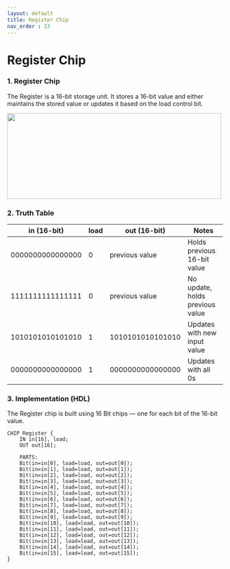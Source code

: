 ```yaml
---
layout: default
title: Register Chip
nav_order : 23
---
```


# Register Chip

### 1. Register Chip

The Register is a 16-bit storage unit. It stores a 16-bit value and either maintains the stored value or updates it based on the load control bit.

<img src="/nand2tetris/images/register.png" width="500" height="200px"/> 


### 2. Truth Table

| in (16-bit)         | load | out (16-bit)        | Notes                            |
|---------------------|------|---------------------|----------------------------------|
| 0000000000000000    | 0    | previous value      | Holds previous 16-bit value     |
| 1111111111111111    | 0    | previous value      | No update, holds previous value |
| 1010101010101010    | 1    | 1010101010101010    | Updates with new input value    |
| 0000000000000000    | 1    | 0000000000000000    | Updates with all 0s             |



### 3. Implementation (HDL)

The Register chip is built using 16 Bit chips — one for each bit of the 16-bit value.

```hdl
CHIP Register {
    IN in[16], load;
    OUT out[16];

    PARTS:
    Bit(in=in[0], load=load, out=out[0]);
    Bit(in=in[1], load=load, out=out[1]);
    Bit(in=in[2], load=load, out=out[2]);
    Bit(in=in[3], load=load, out=out[3]);
    Bit(in=in[4], load=load, out=out[4]);
    Bit(in=in[5], load=load, out=out[5]);
    Bit(in=in[6], load=load, out=out[6]);
    Bit(in=in[7], load=load, out=out[7]);
    Bit(in=in[8], load=load, out=out[8]);
    Bit(in=in[9], load=load, out=out[9]);
    Bit(in=in[10], load=load, out=out[10]);
    Bit(in=in[11], load=load, out=out[11]);
    Bit(in=in[12], load=load, out=out[12]);
    Bit(in=in[13], load=load, out=out[13]);
    Bit(in=in[14], load=load, out=out[14]);
    Bit(in=in[15], load=load, out=out[15]);
}

 ```